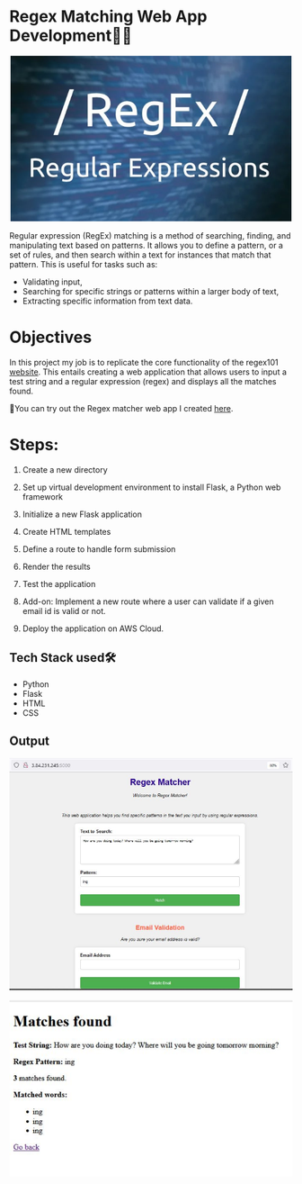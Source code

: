 # Regex Matching Web App Development👨‍💻

<p align="center">
    <img width="500" src="https://github.com/HannahIgboke/Regex-Matching-Web-App-Development/blob/main/Files/Images/RegEx.jpg" alt="RegEx">
</p>

Regular expression (RegEx) matching is a method of searching, finding, and manipulating text based on patterns. It allows you to define a pattern, or a set of rules, and then search within a text for instances that match that pattern. This is useful for tasks such as:

- Validating input,
- Searching for specific strings or patterns within a larger body of text,
- Extracting specific information from text data.

 
# Objectives

In this project my job is to replicate the core functionality of the regex101 [website](regex101.com). This entails creating a web application that allows users to input a test string and a regular expression (regex) and displays all the matches found.

🔗You can try out the Regex matcher web app I created [here](http://3.84.231.245:5000/).

# Steps:

1. Create a new directory

2. Set up virtual development environment to install Flask, a Python web framework

3. Initialize a new Flask application

4. Create HTML templates

5. Define a route to handle form submission

6. Render the results

7. Test the application

8. Add-on: Implement a new route where a user can validate if a given email id is valid or not.

9. Deploy the application on AWS Cloud.

## Tech Stack used🛠

- Python
- Flask
- HTML
- CSS

## Output

<p align="center">
    <img width="800" src="https://github.com/HannahIgboke/Regex-Matching-Web-App-Development/blob/main/Files/Images/Regex%20matcher.JPG" alt="Regex matcher">
</p>

<p align="center">
    <img width="800" src="https://github.com/HannahIgboke/Regex-Matching-Web-App-Development/blob/main/Files/Images/Second%20output.JPG" alt="Output">
</p>
